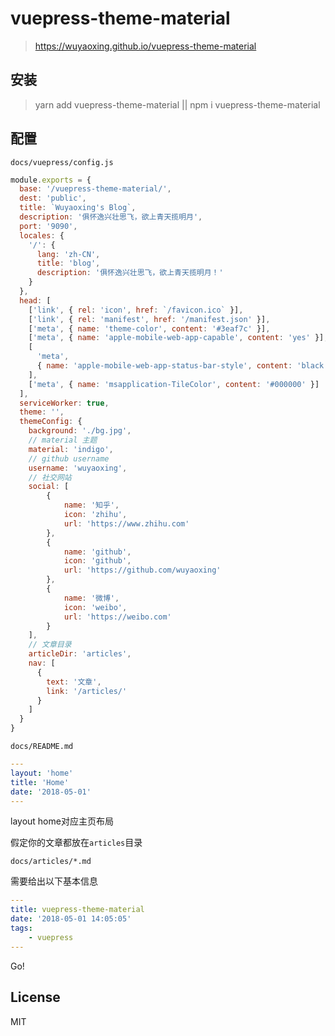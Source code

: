 # vuepress-theme-material

> https://wuyaoxing.github.io/vuepress-theme-material

## 安装
> yarn add vuepress-theme-material || npm i vuepress-theme-material

## 配置

`docs/vuepress/config.js`

```js
module.exports = {
  base: '/vuepress-theme-material/',
  dest: 'public',
  title: `Wuyaoxing's Blog`,
  description: '俱怀逸兴壮思飞，欲上青天揽明月',
  port: '9090',
  locales: {
    '/': {
      lang: 'zh-CN',
      title: 'blog',
      description: '俱怀逸兴壮思飞，欲上青天揽明月！'
    }
  },
  head: [
    ['link', { rel: 'icon', href: `/favicon.ico` }],
    ['link', { rel: 'manifest', href: '/manifest.json' }],
    ['meta', { name: 'theme-color', content: '#3eaf7c' }],
    ['meta', { name: 'apple-mobile-web-app-capable', content: 'yes' }],
    [
      'meta',
      { name: 'apple-mobile-web-app-status-bar-style', content: 'black' }
    ],
    ['meta', { name: 'msapplication-TileColor', content: '#000000' }]
  ],
  serviceWorker: true,
  theme: '',
  themeConfig: {
    background: './bg.jpg',
    // material 主题
    material: 'indigo',
    // github username
    username: 'wuyaoxing',
    // 社交网站
    social: [
        {
            name: '知乎',
            icon: 'zhihu',
            url: 'https://www.zhihu.com'
        },
        {
            name: 'github',
            icon: 'github',
            url: 'https://github.com/wuyaoxing'
        },
        {
            name: '微博',
            icon: 'weibo',
            url: 'https://weibo.com'
        }
    ],
    // 文章目录
    articleDir: 'articles',
    nav: [
      {
        text: '文章',
        link: '/articles/'
      }
    ]
  }
}

```

`docs/README.md`

```yaml
---
layout: 'home'
title: 'Home'
date: '2018-05-01'
---
```
layout home对应主页布局

假定你的文章都放在`articles`目录

`docs/articles/*.md`

需要给出以下基本信息

```yaml
---
title: vuepress-theme-material
date: '2018-05-01 14:05:05'
tags:
    - vuepress
---
```

Go!


## License

MIT
